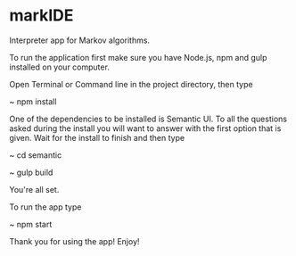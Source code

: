 # markIDE
Interpreter app for Markov algorithms.

To run the application first make sure you have Node.js, npm and gulp installed on your computer.

Open Terminal or Command line in the project directory, then type

~ npm install


One of the dependencies to be installed is Semantic UI.
To all the questions asked during the install you will want to answer with the first option that is given.
Wait for the install to finish and then type

~ cd semantic

~ gulp build


You're all set.

To run the app type

~ npm start


Thank you for using the app! Enjoy!
